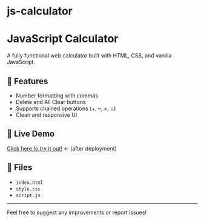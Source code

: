 # js-calculator

# JavaScript Calculator

A fully functional web calculator built with HTML, CSS, and vanilla JavaScript.

## 🔧 Features
- Number formatting with commas
- Delete and All Clear buttons
- Supports chained operations (+, –, ×, ÷)
- Clean and responsive UI

## 🚀 Live Demo
[Click here to try it out!](https://vru1005.github.io/js-calculator/) ← (after deployment)

## 📁 Files
- `index.html`
- `style.css`
- `script.js`

---

Feel free to suggest any improvements or report issues!
